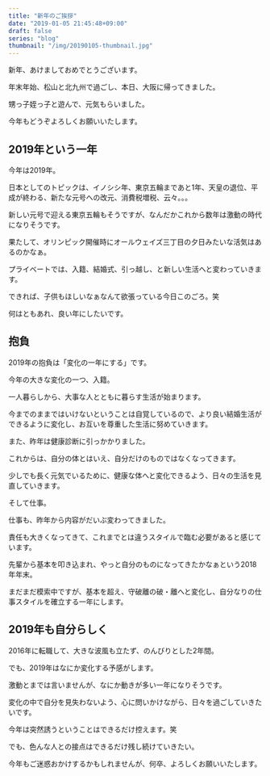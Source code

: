 ```yaml
---
title: "新年のご挨拶"
date: "2019-01-05 21:45:48+09:00"
draft: false
series: "blog"
thumbnail: "/img/20190105-thumbnail.jpg"
---
```

新年、あけましておめでとうございます。  

年末年始、松山と北九州で過ごし、本日、大阪に帰ってきました。  

甥っ子姪っ子と遊んで、元気もらいました。  

今年もどうぞよろしくお願いいたします。  

## 2019年という一年

今年は2019年。  

日本としてのトピックは、イノシシ年、東京五輪まであと1年、天皇の退位、平成が終わる、新たな元号への改元、消費税増税、云々。。。  

新しい元号で迎える東京五輪もそうですが、なんだかこれから数年は激動の時代になりそうです。  

果たして、オリンピック開催時にオールウェイズ三丁目の夕日みたいな活気はあるのかなぁ。  

プライベートでは、入籍、結婚式、引っ越し、と新しい生活へと変わっていきます。  

できれば、子供もほしいなぁなんて欲張っている今日このごろ。笑  

何はともあれ、良い年にしたいです。  

## 抱負

2019年の抱負は「変化の一年にする」です。  

今年の大きな変化の一つ、入籍。  

一人暮らしから、大事な人とともに暮らす生活が始まります。  

今までのままではいけないということは自覚しているので、より良い結婚生活ができるように変化し、お互いを尊重した生活に努めていきます。  

また、昨年は健康診断に引っかかりました。  

これからは、自分の体とはいえ、自分だけのものではなくなってきます。  

少しでも長く元気でいるために、健康な体へと変化できるよう、日々の生活を見直していきます。  

そして仕事。  

仕事も、昨年から内容がだいぶ変わってきました。  

責任も大きくなってきて、これまでとは違うスタイルで臨む必要があると感じています。  

先輩から基本を叩き込まれ、やっと自分のものになってきたかなぁという2018年年末。  

まだまだ模索中ですが、基本を超え、守破離の破・離へと変化し、自分なりの仕事スタイルを確立する一年にします。  

## 2019年も自分らしく

2016年に転職して、大きな波風も立たず、のんびりとした2年間。  

でも、2019年はなにか変化する予感がします。  

激動とまでは言いませんが、なにか動きが多い一年になりそうです。  

変化の中で自分を見失わないよう、心に問いかけながら、日々を過ごしていきたいです。  

今年は突然誘うということはできるだけ控えます。笑  

でも、色んな人との接点はできるだけ残し続けていきたい。  

今年もご迷惑おかけするかもしれませんが、何卒、よろしくお願いいたします。  